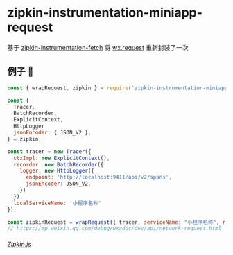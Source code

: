 # zipkin-instrumentation-miniapp-request
基于 [zipkin-instrumentation-fetch](https://github.com/openzipkin/zipkin-js/tree/master/packages/zipkin-instrumentation-fetch) 将 [wx.request](https://mp.weixin.qq.com/debug/wxadoc/dev/api/network-request.html) 重新封装了一次

## 例子 🌰
```javascript
const { wrapRequest, zipkin } = require('zipkin-instrumentation-miniapp-request');

const {
  Tracer,
  BatchRecorder,
  ExplicitContext,
  HttpLogger
  jsonEncoder: { JSON_V2 },
} = zipkin;

const tracer = new Tracer({
  ctxImpl: new ExplicitContext(),
  recorder: new BatchRecorder({
    logger: new HttpLogger({
      endpoint: 'http://localhost:9411/api/v2/spans',
      jsonEncoder: JSON_V2,
    })
  }),
  localServiceName: '小程序名称'
});

const zipkinRequest = wrapRequest({ tracer, serviceName: "小程序名称", remoteServiceName: "服务器名称" });
// https://mp.weixin.qq.com/debug/wxadoc/dev/api/network-request.html
```

###### [Zipkin.js](https://github.com/openzipkin/zipkin-js)
